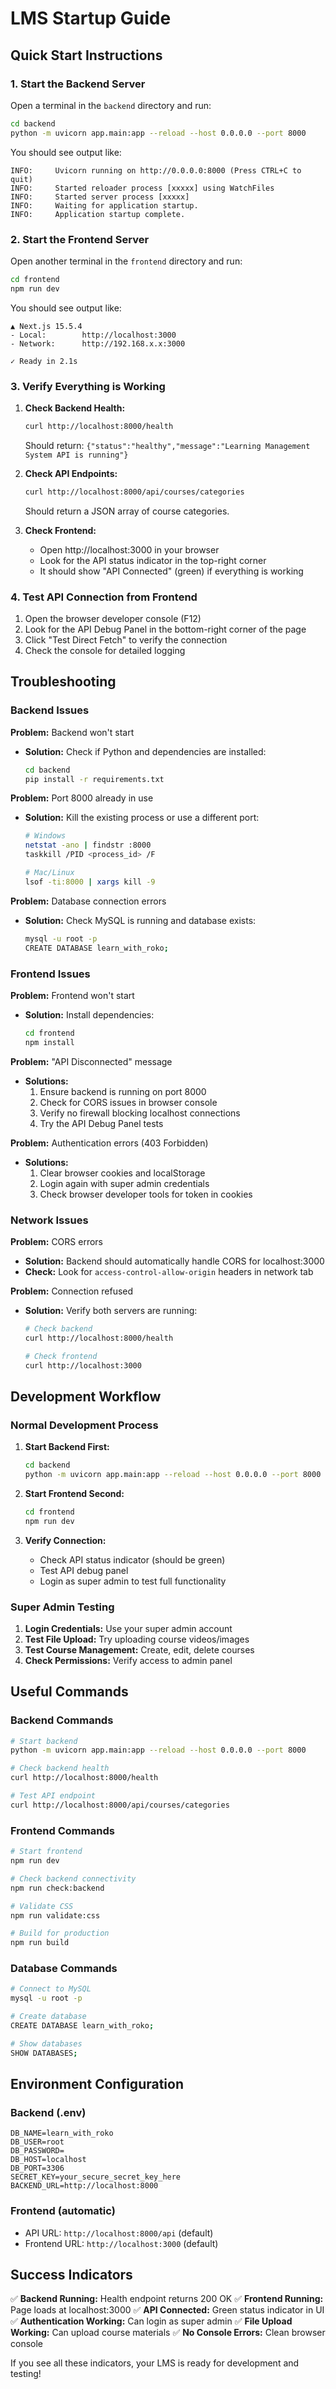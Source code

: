 # LMS Startup Guide

## Quick Start Instructions

### 1. Start the Backend Server

Open a terminal in the `backend` directory and run:

```bash
cd backend
python -m uvicorn app.main:app --reload --host 0.0.0.0 --port 8000
```

You should see output like:

```
INFO:     Uvicorn running on http://0.0.0.0:8000 (Press CTRL+C to quit)
INFO:     Started reloader process [xxxxx] using WatchFiles
INFO:     Started server process [xxxxx]
INFO:     Waiting for application startup.
INFO:     Application startup complete.
```

### 2. Start the Frontend Server

Open another terminal in the `frontend` directory and run:

```bash
cd frontend
npm run dev
```

You should see output like:

```
▲ Next.js 15.5.4
- Local:        http://localhost:3000
- Network:      http://192.168.x.x:3000

✓ Ready in 2.1s
```

### 3. Verify Everything is Working

1. **Check Backend Health:**

   ```bash
   curl http://localhost:8000/health
   ```

   Should return: `{"status":"healthy","message":"Learning Management System API is running"}`

2. **Check API Endpoints:**

   ```bash
   curl http://localhost:8000/api/courses/categories
   ```

   Should return a JSON array of course categories.

3. **Check Frontend:**
   - Open http://localhost:3000 in your browser
   - Look for the API status indicator in the top-right corner
   - It should show "API Connected" (green) if everything is working

### 4. Test API Connection from Frontend

1. Open the browser developer console (F12)
2. Look for the API Debug Panel in the bottom-right corner of the page
3. Click "Test Direct Fetch" to verify the connection
4. Check the console for detailed logging

## Troubleshooting

### Backend Issues

**Problem:** Backend won't start

- **Solution:** Check if Python and dependencies are installed:
  ```bash
  cd backend
  pip install -r requirements.txt
  ```

**Problem:** Port 8000 already in use

- **Solution:** Kill the existing process or use a different port:

  ```bash
  # Windows
  netstat -ano | findstr :8000
  taskkill /PID <process_id> /F

  # Mac/Linux
  lsof -ti:8000 | xargs kill -9
  ```

**Problem:** Database connection errors

- **Solution:** Check MySQL is running and database exists:
  ```bash
  mysql -u root -p
  CREATE DATABASE learn_with_roko;
  ```

### Frontend Issues

**Problem:** Frontend won't start

- **Solution:** Install dependencies:
  ```bash
  cd frontend
  npm install
  ```

**Problem:** "API Disconnected" message

- **Solutions:**
  1. Ensure backend is running on port 8000
  2. Check for CORS issues in browser console
  3. Verify no firewall blocking localhost connections
  4. Try the API Debug Panel tests

**Problem:** Authentication errors (403 Forbidden)

- **Solutions:**
  1. Clear browser cookies and localStorage
  2. Login again with super admin credentials
  3. Check browser developer tools for token in cookies

### Network Issues

**Problem:** CORS errors

- **Solution:** Backend should automatically handle CORS for localhost:3000
- **Check:** Look for `access-control-allow-origin` headers in network tab

**Problem:** Connection refused

- **Solution:** Verify both servers are running:

  ```bash
  # Check backend
  curl http://localhost:8000/health

  # Check frontend
  curl http://localhost:3000
  ```

## Development Workflow

### Normal Development Process

1. **Start Backend First:**

   ```bash
   cd backend
   python -m uvicorn app.main:app --reload --host 0.0.0.0 --port 8000
   ```

2. **Start Frontend Second:**

   ```bash
   cd frontend
   npm run dev
   ```

3. **Verify Connection:**
   - Check API status indicator (should be green)
   - Test API debug panel
   - Login as super admin to test full functionality

### Super Admin Testing

1. **Login Credentials:** Use your super admin account
2. **Test File Upload:** Try uploading course videos/images
3. **Test Course Management:** Create, edit, delete courses
4. **Check Permissions:** Verify access to admin panel

## Useful Commands

### Backend Commands

```bash
# Start backend
python -m uvicorn app.main:app --reload --host 0.0.0.0 --port 8000

# Check backend health
curl http://localhost:8000/health

# Test API endpoint
curl http://localhost:8000/api/courses/categories
```

### Frontend Commands

```bash
# Start frontend
npm run dev

# Check backend connectivity
npm run check:backend

# Validate CSS
npm run validate:css

# Build for production
npm run build
```

### Database Commands

```bash
# Connect to MySQL
mysql -u root -p

# Create database
CREATE DATABASE learn_with_roko;

# Show databases
SHOW DATABASES;
```

## Environment Configuration

### Backend (.env)

```
DB_NAME=learn_with_roko
DB_USER=root
DB_PASSWORD=
DB_HOST=localhost
DB_PORT=3306
SECRET_KEY=your_secure_secret_key_here
BACKEND_URL=http://localhost:8000
```

### Frontend (automatic)

- API URL: `http://localhost:8000/api` (default)
- Frontend URL: `http://localhost:3000` (default)

## Success Indicators

✅ **Backend Running:** Health endpoint returns 200 OK
✅ **Frontend Running:** Page loads at localhost:3000
✅ **API Connected:** Green status indicator in UI
✅ **Authentication Working:** Can login as super admin
✅ **File Upload Working:** Can upload course materials
✅ **No Console Errors:** Clean browser console

If you see all these indicators, your LMS is ready for development and testing!
